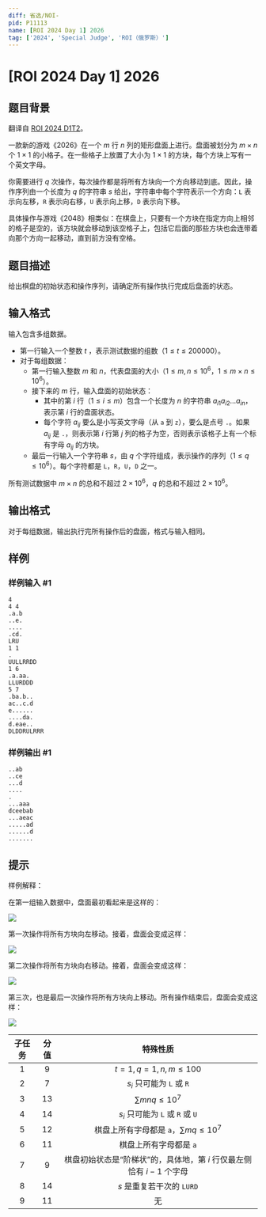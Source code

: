 ```yaml
---
diff: 省选/NOI-
pid: P11113
name: [ROI 2024 Day 1] 2026
tag: ['2024', 'Special Judge', 'ROI（俄罗斯）']
---
```

# [ROI 2024 Day 1] 2026
## 题目背景

翻译自 [ROI 2024 D1T2](https://neerc.ifmo.ru/school/archive/2023-2024/ru-olymp-roi-2024-day1.pdf)。

一款新的游戏《2026》在一个 $m$ 行 $n$ 列的矩形盘面上进行。盘面被划分为 $m \times n$ 个 $1 \times 1$ 的小格子。在一些格子上放置了大小为 $1 \times 1$ 的方块，每个方块上写有一个英文字母。

你需要进行 $q$ 次操作，每次操作都是将所有方块向一个方向移动到底。因此，操作序列由一个长度为 $q$ 的字符串 $s$ 给出，字符串中每个字符表示一个方向：`L` 表示向左移，`R` 表示向右移，`U` 表示向上移，`D` 表示向下移。

具体操作与游戏《2048》相类似：在棋盘上，只要有一个方块在指定方向上相邻的格子是空的，该方块就会移动到该空格子上，包括它后面的那些方块也会连带着向那个方向一起移动，直到前方没有空格。
## 题目描述

给出棋盘的初始状态和操作序列，请确定所有操作执行完成后盘面的状态。
## 输入格式

输入包含多组数据。

- 第一行输入一个整数 $t$ ，表示测试数据的组数（$1 \le t \le 200 000$）。
- 对于每组数据：
  - 第一行输入整数 $m$ 和 $n$，代表盘面的大小（$1 \le m, n \le 10^6$，$1 \le m \times n \le 10^6$）。
  - 接下来的 $m$ 行，输入盘面的初始状态：
    - 其中的第 $i$ 行（$1 \le i \le m$）包含一个长度为 $n$ 的字符串 $a_{i1}a_{i2}\dots a_{in}$，表示第 $i$ 行的盘面状态。
    - 每个字符 $a_{ij}$ 要么是小写英文字母（从 `a` 到 `z`），要么是点号 `.`。如果 $a_{ij}$ 是 `.`，则表示第 $i$ 行第 $j$ 列的格子为空，否则表示该格子上有一个标有字母 $a_{ij}$ 的方块。
  - 最后一行输入一个字符串 $s$，由 $q$ 个字符组成，表示操作的序列（$1 \le q \le 10^6$）。每个字符都是 `L`，`R`，`U`，`D` 之一。

所有测试数据中 $m \times n$ 的总和不超过 $2 \times 10^6$，$q$ 的总和不超过 $2 \times 10^6$。
## 输出格式

对于每组数据，输出执行完所有操作后的盘面，格式与输入相同。
## 样例

### 样例输入 #1
```
4
4 4
.a.b
..e.
....
.cd.
LRU
1 1
.
UULLRRDD
1 6
.a.aa.
LLURDDD
5 7
.ba.b..
ac..c.d
e......
....da.
d.eae..
DLDDRULRRR
```
### 样例输出 #1
```
..ab
..ce
...d
....
.
...aaa
dceebab
...aeac
.....ad
......d
.......
```
## 提示

样例解释：

在第一组输入数据中，盘面最初看起来是这样的：

![](https://cdn.luogu.com.cn/upload/image_hosting/74l670ch.png)

第一次操作将所有方块向左移动。接着，盘面会变成这样：

![](https://cdn.luogu.com.cn/upload/image_hosting/zj8ivsbl.png)

第二次操作将所有方块向右移动。接着，盘面会变成这样：

![](https://cdn.luogu.com.cn/upload/image_hosting/o4crenzj.png)

第三次，也是最后一次操作将所有方块向上移动。所有操作结束后，盘面会变成这样：

![](https://cdn.luogu.com.cn/upload/image_hosting/85uoz27h.png)

| 子任务 | 分值 | 特殊性质 |
| :----------: | :----------: | :----------: |
| $1$ | $9$ | $t=1,q=1,n,m\le100$ |
| $2$ | $7$ | $s_i$ 只可能为 `L` 或 `R` |
| $3$ | $13$ | $\sum mnq\le10^7$ |
| $4$ | $14$ | $s_i$ 只可能为 `L` 或 `R` 或 `U` |
| $5$ | $12$ | 棋盘上所有字母都是 `a`，$\sum mq\le10^7$ |
| $6$ | $11$ | 棋盘上所有字母都是 `a` |
| $7$ | $9$ | 棋盘初始状态是“阶梯状”的，具体地，第 $i$ 行仅最左侧恰有 $i-1$ 个字母 |
| $8$ | $14$ | $s$ 是重复若干次的 `LURD` |
| $9$ | $11$ | 无 |
